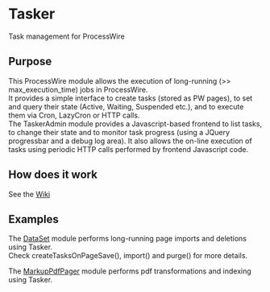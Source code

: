 # Tasker
Task management for ProcessWire

## Purpose
This ProcessWire module allows the execution of long-running (>> max_execution_time) jobs in ProcessWire.  
It provides a simple interface to create tasks (stored as PW pages), to set and query their state (Active, Waiting, Suspended etc.), and to execute them via Cron, LazyCron or HTTP calls.  
The TaskerAdmin module provides a Javascript-based frontend to list tasks, to change their state and to monitor task progress (using a JQuery progressbar and a debug log area). It also allows the on-line execution of tasks using periodic HTTP calls performed by frontend Javascript code.

## How does it work
See the [Wiki](https://github.com/mtwebit/Tasker/wiki)

## Examples
The [DataSet](https://github.com/mtwebit/DataSet/) module performs long-running page imports and deletions using Tasker.  
Check createTasksOnPageSave(), import() and purge() for more details.  
  
The [MarkupPdfPager](https://github.com/mtwebit/MarkupPdfPager) module performs pdf transformations and indexing using Tasker.
